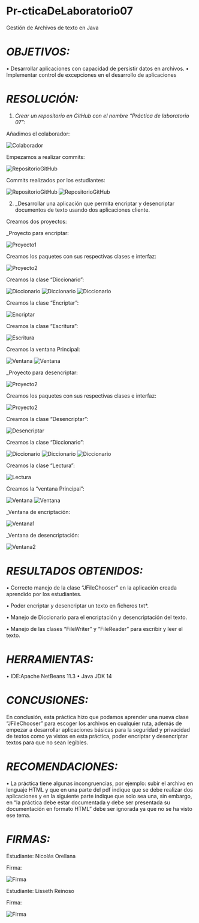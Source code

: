 # Pr-cticaDeLaboratorio07
Gestión de Archivos de texto en Java

# _OBJETIVOS:_

•	Desarrollar aplicaciones con capacidad de persistir datos en archivos.
•	Implementar control de excepciones en el desarrollo de aplicaciones



# *RESOLUCIÓN:*

1.	_Crear un repositorio en GitHub con el nombre “Práctica de laboratorio 07”:_

 Añadimos el colaborador:
 
![Colaborador](https://github.com/LissethReinoso/Pr-cticaDeLaboratorio07/blob/master/Colaborador.PNG)



Empezamos a realizar commits:

![RepositorioGitHub](https://github.com/LissethReinoso/Pr-cticaDeLaboratorio07/blob/master/IniciandoRepo1.PNG)



Commits realizados por los estudiantes:

![RepositorioGitHub](https://github.com/LissethReinoso/Pr-cticaDeLaboratorio07/blob/master/CommitEn.PNG)
![RepositorioGitHub](https://github.com/LissethReinoso/Pr-cticaDeLaboratorio07/blob/master/CommitDes.PNG)


2.  _Desarrollar una aplicación que permita encriptar y desencriptar documentos de texto usando dos aplicaciones cliente.

Creamos dos proyectos:


_Proyecto para encriptar:

![Proyecto1](https://github.com/LissethReinoso/Pr-cticaDeLaboratorio07/blob/master/Proyecto1.PNG)


Creamos los paquetes con sus respectivas clases e interfaz:

![Proyecto2](https://github.com/LissethReinoso/Pr-cticaDeLaboratorio07/blob/master/Proyecto1.1.PNG)

Creamos la clase “Diccionario”:

![Diccionario](https://github.com/LissethReinoso/Pr-cticaDeLaboratorio07/blob/master/1Diccionario1.PNG)
![Diccionario](https://github.com/LissethReinoso/Pr-cticaDeLaboratorio07/blob/master/1Diccionario2.PNG)
![Diccionario](https://github.com/LissethReinoso/Pr-cticaDeLaboratorio07/blob/master/1Diccionario3.PNG)

Creamos la clase “Encriptar”:

![Encriptar](https://github.com/LissethReinoso/Pr-cticaDeLaboratorio07/blob/master/1Encriptar1.PNG)


Creamos la clase “Escritura”:


![Escritura](https://github.com/LissethReinoso/Pr-cticaDeLaboratorio07/blob/master/1Escritura1.PNG)


Creamos la ventana Principal:

![Ventana](https://github.com/LissethReinoso/Pr-cticaDeLaboratorio07/blob/master/1principal1.PNG)
![Ventana](https://github.com/LissethReinoso/Pr-cticaDeLaboratorio07/blob/master/1principal2.PNG)

_Proyecto para desencriptar:

![Proyecto2](https://github.com/LissethReinoso/Pr-cticaDeLaboratorio07/blob/master/Proyecto2.PNG)


Creamos los paquetes con sus respectivas clases e interfaz:

![Proyecto2](https://github.com/LissethReinoso/Pr-cticaDeLaboratorio07/blob/master/Proyecto2.2.PNG)


Creamos la clase “Desencriptar”:

![Desencriptar](https://github.com/LissethReinoso/Pr-cticaDeLaboratorio07/blob/master/2Desencriptar1.PNG)

Creamos la clase “Diccionario”:

![Diccionario](https://github.com/LissethReinoso/Pr-cticaDeLaboratorio07/blob/master/2Diccionario1.PNG)
![Diccionario](https://github.com/LissethReinoso/Pr-cticaDeLaboratorio07/blob/master/2Diccionario2.PNG)
![Diccionario](https://github.com/LissethReinoso/Pr-cticaDeLaboratorio07/blob/master/2Diccionario3.PNG)

Creamos la clase “Lectura”:

![Lectura](https://github.com/LissethReinoso/Pr-cticaDeLaboratorio07/blob/master/2Lectura1.PNG)

Creamos la “ventana Principal”:

![Ventana](https://github.com/LissethReinoso/Pr-cticaDeLaboratorio07/blob/master/2principal1.PNG)
![Ventana](https://github.com/LissethReinoso/Pr-cticaDeLaboratorio07/blob/master/2principal2.PNG)

_Ventana de encriptación:

![Ventana1](https://github.com/LissethReinoso/Pr-cticaDeLaboratorio07/blob/master/Ventana1.PNG)

_Ventana de desencriptación:

![Ventana2](https://github.com/LissethReinoso/Pr-cticaDeLaboratorio07/blob/master/Ventana2.PNG)


# *RESULTADOS OBTENIDOS:*

•	Correcto manejo de la clase “JFileChooser” en la aplicación creada aprendido por los estudiantes.

•	Poder encriptar y desencriptar un texto en ficheros txt*.

•	Manejo de Diccionario para el encriptación y desencriptación del texto.

•	Manejo de las clases “FileWriter” y “FileReader” para escribir y leer el texto.


# *HERRAMIENTAS:*

•	IDE:Apache NetBeans 11.3
•	Java JDK 14


# *CONCUSIONES:*

En conclusión, esta práctica hizo que podamos aprender una nueva clase “JFileChooser” para escoger los archivos en cualquier ruta, además de empezar a desarrollar aplicaciones básicas para la seguridad y privacidad de textos como ya vistos en esta práctica, poder encriptar y desencriptar textos para que no sean legibles.

# *RECOMENDACIONES:*


•	La práctica tiene algunas incongruencias, por ejemplo: subir el archivo en lenguaje HTML y que en una parte del pdf indique que se debe realizar dos aplicaciones y en la siguiente parte indique que solo sea una, sin embargo, en “la práctica debe estar documentada y debe ser presentada su documentación en formato HTML” debe ser ignorada ya que no se ha visto ese tema.


# *FIRMAS:*

Estudiante: Nicolás Orellana

Firma:

![Firma](https://github.com/LissethReinoso/Pr-cticaDeLaboratorio07/blob/master/FirmaOreo.png)

Estudiante: Lisseth Reinoso

Firma:

![Firma](https://github.com/LissethReinoso/Pr-cticaDeLaboratorio07/blob/master/img114.jpg)










